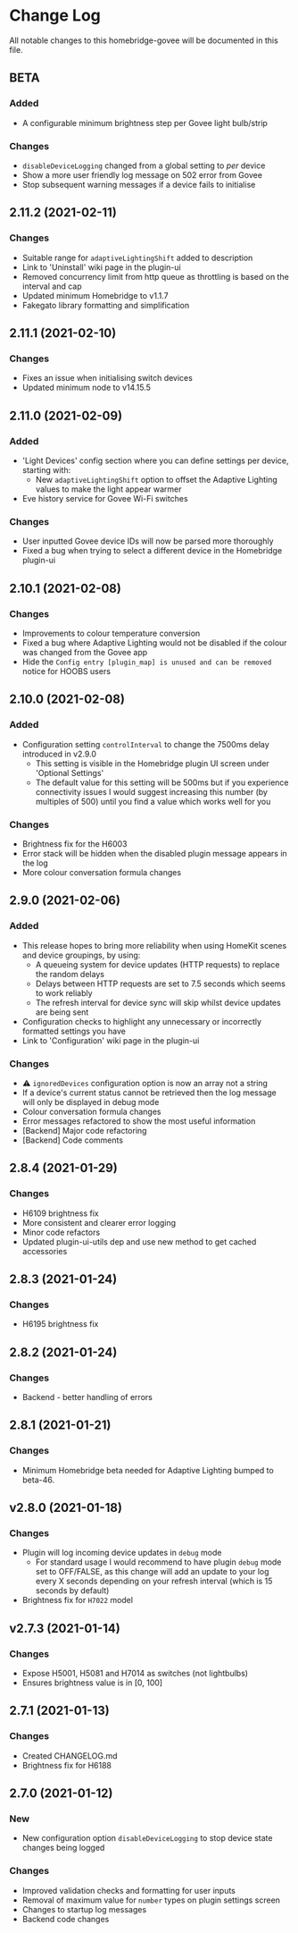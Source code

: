 # Change Log

All notable changes to this homebridge-govee will be documented in this file.

## BETA

### Added

* A configurable minimum brightness step per Govee light bulb/strip

### Changes

* `disableDeviceLogging` changed from a global setting to *per* device
* Show a more user friendly log message on 502 error from Govee
* Stop subsequent warning messages if a device fails to initialise

## 2.11.2 (2021-02-11)

### Changes

* Suitable range for `adaptiveLightingShift` added to description
* Link to 'Uninstall' wiki page in the plugin-ui
* Removed concurrency limit from http queue as throttling is based on the interval and cap
* Updated minimum Homebridge to v1.1.7
* Fakegato library formatting and simplification

## 2.11.1 (2021-02-10)

### Changes

* Fixes an issue when initialising switch devices
* Updated minimum node to v14.15.5

## 2.11.0 (2021-02-09)

### Added

* 'Light Devices' config section where you can define settings per device, starting with:
  * New `adaptiveLightingShift` option to offset the Adaptive Lighting values to make the light appear warmer
* Eve history service for Govee Wi-Fi switches

### Changes

* User inputted Govee device IDs will now be parsed more thoroughly
* Fixed a bug when trying to select a different device in the Homebridge plugin-ui

## 2.10.1 (2021-02-08)

### Changes

* Improvements to colour temperature conversion
* Fixed a bug where Adaptive Lighting would not be disabled if the colour was changed from the Govee app
* Hide the `Config entry [plugin_map] is unused and can be removed` notice for HOOBS users

## 2.10.0 (2021-02-08)

### Added

* Configuration setting `controlInterval` to change the 7500ms delay introduced in v2.9.0
  * This setting is visible in the Homebridge plugin UI screen under 'Optional Settings'
  * The default value for this setting will be 500ms but if you experience connectivity issues I would suggest increasing this number (by multiples of 500) until you find a value which works well for you

### Changes

* Brightness fix for the H6003
* Error stack will be hidden when the disabled plugin message appears in the log
* More colour conversation formula changes

## 2.9.0 (2021-02-06)

### Added

* This release hopes to bring more reliability when using HomeKit scenes and device groupings, by using:
  * A queueing system for device updates (HTTP requests) to replace the random delays
  * Delays between HTTP requests are set to 7.5 seconds which seems to work reliably
  * The refresh interval for device sync will skip whilst device updates are being sent
* Configuration checks to highlight any unnecessary or incorrectly formatted settings you have
* Link to 'Configuration' wiki page in the plugin-ui

### Changes

* ⚠️ `ignoredDevices` configuration option is now an array not a string
* If a device's current status cannot be retrieved then the log message will only be displayed in debug mode
* Colour conversation formula changes
* Error messages refactored to show the most useful information
* [Backend] Major code refactoring
* [Backend] Code comments

## 2.8.4 (2021-01-29)

### Changes

* H6109 brightness fix
* More consistent and clearer error logging
* Minor code refactors
* Updated plugin-ui-utils dep and use new method to get cached accessories

## 2.8.3 (2021-01-24)

### Changes

* H6195 brightness fix

## 2.8.2 (2021-01-24)

### Changes

* Backend - better handling of errors

## 2.8.1 (2021-01-21)

### Changes

* Minimum Homebridge beta needed for Adaptive Lighting bumped to beta-46.

## v2.8.0 (2021-01-18)

### Changes

* Plugin will log incoming device updates in `debug` mode
  * For standard usage I would recommend to have plugin `debug` mode set to OFF/FALSE, as this change will add an update to your log every X seconds depending on your refresh interval (which is 15 seconds by default)
* Brightness fix for `H7022` model

## v2.7.3 (2021-01-14)

### Changes

* Expose H5001, H5081 and H7014 as switches (not lightbulbs)
* Ensures brightness value is in [0, 100]

## 2.7.1 (2021-01-13)

### Changes

* Created CHANGELOG.md
* Brightness fix for H6188

## 2.7.0 (2021-01-12)

### New
* New configuration option `disableDeviceLogging` to stop device state changes being logged

### Changes
* Improved validation checks and formatting for user inputs
* Removal of maximum value for `number` types on plugin settings screen
* Changes to startup log messages
* Backend code changes
